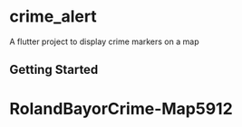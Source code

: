 # crime_alert

A flutter project to display crime markers on a map

## Getting Started

# RolandBayorCrime-Map5912
